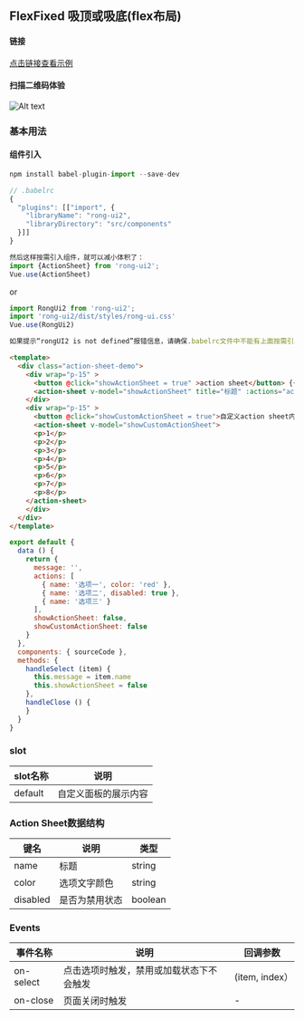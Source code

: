 ## FlexFixed 吸顶或吸底(flex布局)

#### 链接

[点击链接查看示例](https://rong360.github.io/rong-ui2/demo/index.html#/) 

#### 扫描二维码体验

![Alt text](https://static.rong360.com/upload/png/52/2b/522b2db3748056c80e21fda4921c8123.png)


### 基本用法

#### 组件引入

```js
npm install babel-plugin-import --save-dev

// .babelrc
{
  "plugins": [["import", {
    "libraryName": "rong-ui2",
    "libraryDirectory": "src/components"
  }]]
}

然后这样按需引入组件，就可以减小体积了：
import {ActionSheet} from 'rong-ui2';
Vue.use(ActionSheet)
```
or
```js
import RongUi2 from 'rong-ui2';
import 'rong-ui2/dist/styles/rong-ui.css'
Vue.use(RongUi2)

如果提示“rongUI2 is not defined”报错信息，请确保.babelrc文件中不能有上面按需引入的配置
```

```html
<template>
  <div class="action-sheet-demo">
    <div wrap="p-15" >
      <button @click="showActionSheet = true" >action sheet</button> {{message}}
      <action-sheet v-model="showActionSheet" title="标题" :actions="actions" :show-close-btn="true" :radius="true" @on-select="handleSelect" @on-close="handleClose"></action-sheet>
    </div>
    <div wrap="p-15" >
      <button @click="showCustomActionSheet = true">自定义action sheet内容</button>
      <action-sheet v-model="showCustomActionSheet">
      <p>1</p>
      <p>2</p>
      <p>3</p>
      <p>4</p>
      <p>5</p>
      <p>6</p>
      <p>7</p>
      <p>8</p>
    </action-sheet>
    </div>
  </div>
</template>
```

```js
export default {
  data () {
    return {
      message: '',
      actions: [
        { name: '选项一', color: 'red' },
        { name: '选项二', disabled: true },
        { name: '选项三' }
      ],
      showActionSheet: false,
      showCustomActionSheet: false
    }
  },
  components: { sourceCode },
  methods: {
    handleSelect (item) {
      this.message = item.name
      this.showActionSheet = false
    },
    handleClose () {
    }
  }
}
```


### slot
| slot名称      | 说明    | 
|---------- |-------- |
| default  | 自定义面板的展示内容   | 


### Action Sheet数据结构

| 键名      | 说明    | 类型      |
|---------- |-------- |---------- |
| name  | 标题   | string |
| color  | 选项文字颜色  | string |
| disabled  | 是否为禁用状态  | boolean |


### Events

| 事件名称      | 说明    | 回调参数      |
|---------- |-------- |---------- |
| on-select  | 点击选项时触发，禁用或加载状态下不会触发    | (item, index）|
| on-close  | 页面关闭时触发    | - |






